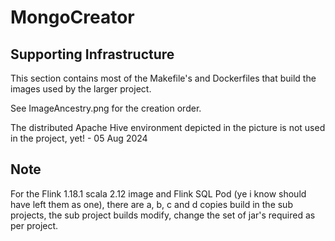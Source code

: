 # MongoCreator

## Supporting Infrastructure

This section contains most of the Makefile's and Dockerfiles that build the images used by the larger project.

See ImageAncestry.png for the creation order.

The distributed Apache Hive environment depicted in the picture is not used in the project, yet! - 05 Aug 2024

## Note

For the Flink 1.18.1 scala 2.12 image and Flink SQL Pod (ye i know should have left them as one), there are a, b, c and d copies build in the sub projects, the sub project builds modify, change the set of jar's required as per project.
